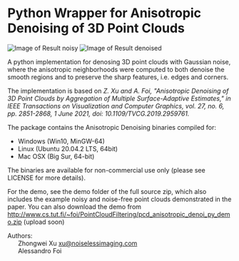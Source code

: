 # Python Wrapper for Anisotropic Denoising of 3D Point Clouds

![Image of Result noisy](http://www.cs.tut.fi/~foi/PointCloudFiltering/arma_n.jpg)
![Image of Result denoised](http://www.cs.tut.fi/~foi/PointCloudFiltering/arma_d.jpg)

A python implementation for denosing 3D point clouds with Gaussian noise, where the anisotropic neighborhoods were computed to both denoise the smooth regions and to preserve the sharp features, i.e. edges and corners.
 
The implementation is based on *Z. Xu and A. Foi, "Anisotropic Denoising of 3D Point Clouds by Aggregation of Multiple Surface-Adaptive Estimates," in IEEE Transactions on Visualization and Computer Graphics, vol. 27, no. 6, pp. 2851-2868, 1 June 2021, doi: 10.1109/TVCG.2019.2959761.*

The package contains the Anisotropic Denoising binaries compiled for:

* Windows (Win10, MinGW-64)
* Linux (Ubuntu 20.04.2 LTS, 64bit)
* Mac OSX (Big Sur, 64-bit)

The binaries are available for non-commercial use only (please see LICENSE for more details).

For the demo, see the demo folder of the full source zip, which also includes the example noisy and noise-free point clouds demonstrated in the paper. You can also download the demo from http://www.cs.tut.fi/~foi/PointCloudFiltering/pcd_anisotropic_denoi_py_demo.zip (upload soon)

Authors:<br/>
&nbsp;&nbsp;&nbsp;&nbsp;&nbsp;&nbsp;Zhongwei Xu [xu@noiselessimaging.com](mailto:xu@noiselessimaging.com)<br/>
&nbsp;&nbsp;&nbsp;&nbsp;&nbsp;&nbsp;Alessandro Foi
